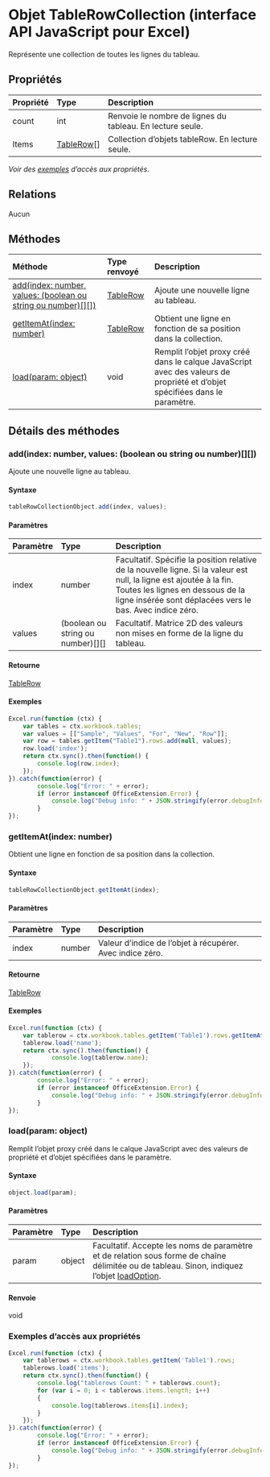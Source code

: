 # Objet TableRowCollection (interface API JavaScript pour Excel)

Représente une collection de toutes les lignes du tableau.

## Propriétés

| Propriété     | Type   |Description
|:---------------|:--------|:----------|
|count|int|Renvoie le nombre de lignes du tableau. En lecture seule.|
|Items|[TableRow[]](tablerow.md)|Collection d’objets tableRow. En lecture seule.|

_Voir des [exemples](#exemples) d’accès aux propriétés._

## Relations
Aucun


## Méthodes

| Méthode           | Type renvoyé    |Description|
|:---------------|:--------|:----------|
|[add(index: number, values: (boolean ou string ou number)[][])](#addindex-number-values-boolean-ou-string-ou-number)|[TableRow](tablerow.md)|Ajoute une nouvelle ligne au tableau.|
|[getItemAt(index: number)](#getitematindex-number)|[TableRow](tablerow.md)|Obtient une ligne en fonction de sa position dans la collection.|
|[load(param: object)](#loadparam-object)|void|Remplit l’objet proxy créé dans le calque JavaScript avec des valeurs de propriété et d’objet spécifiées dans le paramètre.|

## Détails des méthodes


### add(index: number, values: (boolean ou string ou number)[][])
Ajoute une nouvelle ligne au tableau.

#### Syntaxe
```js
tableRowCollectionObject.add(index, values);
```

#### Paramètres
| Paramètre    | Type   |Description|
|:---------------|:--------|:----------|
|index|number|Facultatif. Spécifie la position relative de la nouvelle ligne. Si la valeur est null, la ligne est ajoutée à la fin. Toutes les lignes en dessous de la ligne insérée sont déplacées vers le bas. Avec indice zéro.|
|values|(boolean ou string ou number)[][]|Facultatif. Matrice 2D des valeurs non mises en forme de la ligne du tableau.|

#### Retourne
[TableRow](tablerow.md)

#### Exemples

```js
Excel.run(function (ctx) { 
    var tables = ctx.workbook.tables;
    var values = [["Sample", "Values", "For", "New", "Row"]];
    var row = tables.getItem("Table1").rows.add(null, values);
    row.load('index');
    return ctx.sync().then(function() {
        console.log(row.index);
    });
}).catch(function(error) {
        console.log("Error: " + error);
        if (error instanceof OfficeExtension.Error) {
            console.log("Debug info: " + JSON.stringify(error.debugInfo));
        }
});
```

### getItemAt(index: number)
Obtient une ligne en fonction de sa position dans la collection.

#### Syntaxe
```js
tableRowCollectionObject.getItemAt(index);
```

#### Paramètres
| Paramètre    | Type   |Description|
|:---------------|:--------|:----------|
|index|number|Valeur d’indice de l’objet à récupérer. Avec indice zéro.|

#### Retourne
[TableRow](tablerow.md)

#### Exemples

```js
Excel.run(function (ctx) { 
    var tablerow = ctx.workbook.tables.getItem('Table1').rows.getItemAt(0);
    tablerow.load('name');
    return ctx.sync().then(function() {
            console.log(tablerow.name);
    });
}).catch(function(error) {
        console.log("Error: " + error);
        if (error instanceof OfficeExtension.Error) {
            console.log("Debug info: " + JSON.stringify(error.debugInfo));
        }
});
```

### load(param: object)
Remplit l’objet proxy créé dans le calque JavaScript avec des valeurs de propriété et d’objet spécifiées dans le paramètre.

#### Syntaxe
```js
object.load(param);
```

#### Paramètres
| Paramètre    | Type   |Description|
|:---------------|:--------|:----------|
|param|object|Facultatif. Accepte les noms de paramètre et de relation sous forme de chaîne délimitée ou de tableau. Sinon, indiquez l’objet [loadOption](loadoption.md).|

#### Renvoie
void
### Exemples d’accès aux propriétés

```js
Excel.run(function (ctx) { 
    var tablerows = ctx.workbook.tables.getItem('Table1').rows;
    tablerows.load('items');
    return ctx.sync().then(function() {
        console.log("tablerows Count: " + tablerows.count);
        for (var i = 0; i < tablerows.items.length; i++)
        {
            console.log(tablerows.items[i].index);
        }
    });
}).catch(function(error) {
        console.log("Error: " + error);
        if (error instanceof OfficeExtension.Error) {
            console.log("Debug info: " + JSON.stringify(error.debugInfo));
        }
});
```
